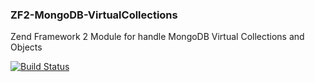 ### ZF2-MongoDB-VirtualCollections

Zend Framework 2 Module for handle MongoDB Virtual Collections and Objects

[![Build Status](https://travis-ci.org/pruno/ZF2-MongoDB-VirtualCollections.png?branch=develop)](https://travis-ci.org/pruno/ZF2-MongoDB-VirtualCollections)


